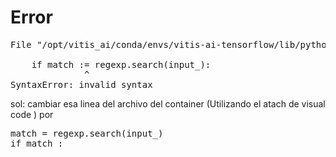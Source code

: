 # Error
<pre>
File "/opt/vitis_ai/conda/envs/vitis-ai-tensorflow/lib/python3.6/site-packages/python_utils/converters.py", line 89

    if match := regexp.search(input_):
              ^
SyntaxError: invalid syntax
</pre>
sol: cambiar esa linea del archivo del container (Utilizando el atach de visual code ) por 
<pre>
match = regexp.search(input_)
if match :

</pre>